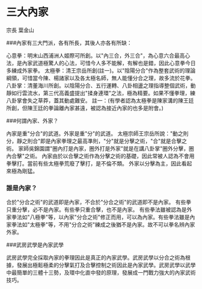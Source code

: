 # 三大內家

宗長
葉金山

###內家有三大門派，各有所長，其後人亦各有所缺：

心意拳：明末山西浦洲人姬際可所創。以"內三合，外三合"，為心意六合最高心法，是內家武道極驚人的心法，可惜今人多不能解，有解也是錯，因此心意拳今日多練成外家拳。
太極拳：清王宗岳所創(註一)。以"陰陽分合"作為整套武術的理論綱領，可惜當今陳、楊諸家以及各太極名師，無人能懂分合之理，故多流於花拳。
八卦掌：清董海川所創。以陰陽分合、五行運轉、八卦相盪之理指導整個武術，動靜如行雲流水，第三代高義盛提出"揉身連環"之法，極為精要。如果不懂拳理，練八卦掌會失之草莽，蓋其動處難安。
註一：(有學者認為太極拳是陳家溝的陳王廷所創，但陳王廷的拳論離內家甚遠，被認為接近內家的也多是附會。)
 
###何謂內家、外家？

內家是重"分合"的武道。外家是重"分"的武道。
太極宗師王宗岳所說："動之則分，靜之則合"即是內家拳理之最高準則，"分"就是分擊之術，"合"就是合擊之術。
家師吳錦園謂"圈內打是內家，圈外打是外家"就是在講八卦掌"圈外分擊，圈內合擊"之術。
內家由於以合擊之術作為分擊之術的基礎，因此常被人認為不會用拳擊打。當前有些太極拳荒廢了擊打，是不倫不類。
外家以分擊為主，因此看起來極為剛猛。
 
 
### 誰是內家？

合於"分合之術"的武道即是內家，不合於"分合之術"的武道即不是內家。
有些拳只重分擊，必不是內家。有些拳只重合擊，也不是內家。
有些拳法雖被認為是外家拳法如"八極拳"等，以內家"分合之術"修正而用，可以為內家。有些拳法雖是內家拳法如"太極拳"等，不用"分合之術"練成之後猶不是內家。故不可以拳名辨內家外家。
 
###武房武學是內家武學

武房武學完全採取內家的拳理因此是真正的內家武學。武房武學以分合之術為根據，發展出極鬆極柔的分擊氣打及合擊控制之術因此是內家武學。武房武學以武學中最簡單的三體十三勢，及環中化直中發的原理，發展成一門戰力強大的內家武術技巧。